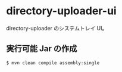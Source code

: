 # directory-uploader-ui

directory-uploader のシステムトレイ UI。


## 実行可能 Jar の作成

```
$ mvn clean compile assembly:single
```
